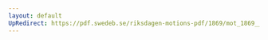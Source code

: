 ```yaml
---
layout: default
UpRedirect: https://pdf.swedeb.se/riksdagen-motions-pdf/1869/mot_1869__ak__00002.pdf
---
```

